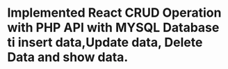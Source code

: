 # Implemented React CRUD Operation with PHP API with MYSQL Database ti insert data,Update data, Delete Data and show data.
